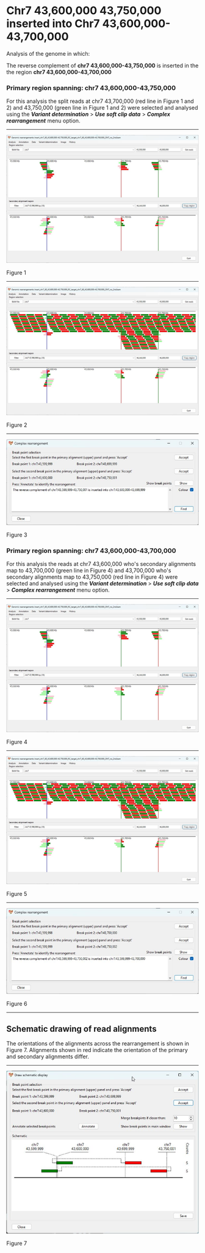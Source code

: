 # Chr7 43,600,000 43,750,000  inserted into Chr7 43,600,000-43,700,000

Analysis of the genome in which: 

The reverse complement of **chr7 43,600,000-43,750,000** is inserted in the the region **chr7 43,600,000-43,700,000**

### Primary region spanning: chr7 43,600,000-43,750,000 

For this analysis the split reads at chr7 43,700,000 (red line in Figure 1 and 2) and 43,750,000 (green line in Figure 1 and 2) were selected and analysed using the ___Variant determination___ > ___Use soft clip data___ > ___Complex rearrangement___ menu option.<hr />

![image](images/insert_chr7_60_43,600,000-43,750,000_RC_target_chr7_60_43,600,000-43,700,000_ONT_no_2nd_1.jpg)

Figure 1

<hr />

![image](images/insert_chr7_60_43,600,000-43,750,000_RC_target_chr7_60_43,600,000-43,700,000_ONT_no_2nd_1_all.jpg)

Figure 2

<hr />

![image](images/insert_chr7_60_43,600,000-43,750,000_RC_target_chr7_60_43,600,000-43,700,000_ONT_no_2nd_1_results.jpg)

Figure 3

### Primary region spanning: chr7 43,600,000-43,700,000 

For this analysis the reads at chr7 43,600,000 who's secondary alignments map to 43,700,000 (green line in Figure 4) and 43,700,000 who's secondary alignments map to 43,750,000 (red line in Figure 4) were selected and analysed using the ___Variant determination___ > ___Use soft clip data___ > ___Complex rearrangement___ menu option.<hr />

![image](images/insert_chr7_60_43,600,000-43,750,000_RC_target_chr7_60_43,600,000-43,700,000_ONT_no_2nd_2.jpg)

Figure 4

<hr />

![image](images/insert_chr7_60_43,600,000-43,750,000_RC_target_chr7_60_43,600,000-43,700,000_ONT_no_2nd_2_all.jpg)

Figure 5

<hr />

![image](images/insert_chr7_60_43,600,000-43,750,000_RC_target_chr7_60_43,600,000-43,700,000_ONT_no_2nd_2_results.jpg)

Figure 6

<hr />

## Schematic drawing of read alignments

The orientations of the alignments across the rearrangement is shown in Figure 7. Alignments shown in red indicate the orientation of the primary and secondary alignments differ.

<hr />

![image](images/insert_chr7_60_43,600,000-43,750,000_RC_target_chr7_60_43,600,000-43,700,000_ONT_no_2nd.jpg)

Figure 7

